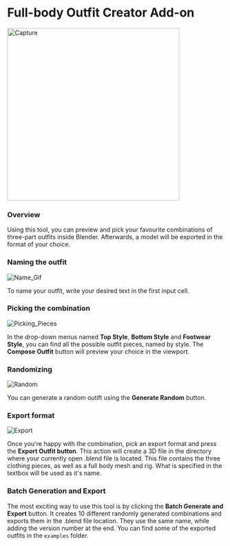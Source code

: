 
# Full-body Outfit Creator Add-on

<img width="400" alt="Capture" src="https://user-images.githubusercontent.com/46087451/197553643-e7637a82-9e50-48d5-8603-38d09e335c26.PNG" >

### Overview 

Using this tool, you can preview and pick your favourite combinations of three-part outfits inside Blender. Afterwards, a model will be exported in the format of your choice.

### Naming the outfit 

![Name_Gif](https://user-images.githubusercontent.com/46087451/197572177-dc47b2e8-df50-492b-a5cc-f7b102d70fbb.gif)

To name your outfit, write your desired text in the first input cell.

### Picking the combination

![Picking_Pieces](https://user-images.githubusercontent.com/46087451/197572202-95468d4b-010c-46ee-a97d-25bb4084d65c.gif)

In the drop-down menus named **Top Style**, **Bottom Style** and **Footwear Style**, you can find all the possible outfit pieces, named by style. 
The **Compose Outfit** button will preview your choice in the viewport.

### Randomizing

![Random](https://user-images.githubusercontent.com/46087451/197575461-8918a3b7-6678-4ebc-9b5d-9e7b52df0a6d.gif)

You can generate a random outift using the **Generate Random** button. 

### Export format 

![Export](https://user-images.githubusercontent.com/46087451/197573963-06585ad8-8bce-4d7f-878a-0a285d7e80fc.gif)

Once you're happy with the combination, pick an export format and press the **Export Outfit button**. This action will create a 3D file in the directory where your currently open .blend file is located. This file contains the three clothing pieces, as well as a full body mesh and rig. What is specified in the textbox will be used as it's name.

### Batch Generation and Export

The most exciting way to use this tool is by clicking the **Batch Generate and Export** button. It creates 10 different randomly generated combinations and exports them in the .blend file location. They use the same name, while adding the version number at the end. You can find some of the exported outfits in the ```examples``` folder.
